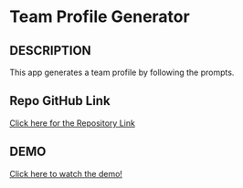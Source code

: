 # Team Profile Generator

## DESCRIPTION
This app generates a team profile by following the prompts.

## Repo GitHub Link
[Click here for the Repository Link]()

## DEMO
[Click here to watch the demo!](https://drive.google.com/file/d/1CmAoEUtyykIm5Ljz1iDeNP0iuXSVZHcK/view)
